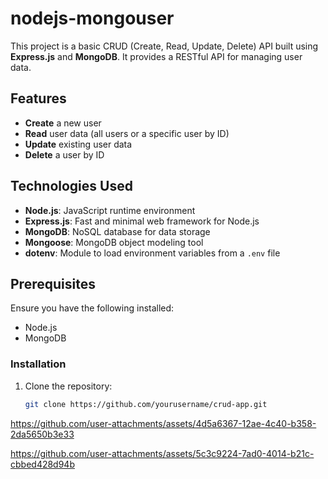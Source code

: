 # nodejs-mongouser

This project is a basic CRUD (Create, Read, Update, Delete) API built using **Express.js** and **MongoDB**. It provides a RESTful API for managing user data.

## Features

- **Create** a new user
- **Read** user data (all users or a specific user by ID)
- **Update** existing user data
- **Delete** a user by ID

## Technologies Used

- **Node.js**: JavaScript runtime environment
- **Express.js**: Fast and minimal web framework for Node.js
- **MongoDB**: NoSQL database for data storage
- **Mongoose**: MongoDB object modeling tool
- **dotenv**: Module to load environment variables from a `.env` file

## Prerequisites

Ensure you have the following installed:

- Node.js
- MongoDB

### Installation

1. Clone the repository:

    ```bash
    git clone https://github.com/yourusername/crud-app.git
    ```


https://github.com/user-attachments/assets/4d5a6367-12ae-4c40-b358-2da5650b3e33

https://github.com/user-attachments/assets/5c3c9224-7ad0-4014-b21c-cbbed428d94b





